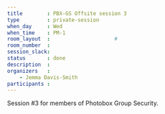 ```yaml
---
title        : PBX-GS Offsite session 3
type         : private-session
when_day     : Wed
when_time    : PM-1
room_layout  :                     #
room_number  :
session_slack: 
status       : done
description  :
organizers   :
    - Jemma Davis-Smith
participants :
---
```


Session #3 for members of Photobox Group Security.
